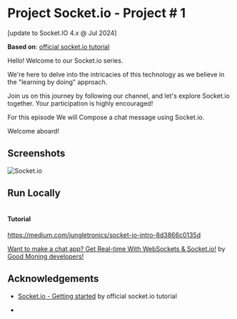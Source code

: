 
# Project Socket.io - Project # 1
[update to Socket.IO 4.x @ Jul 2024]

**Based on**: [official socket.io tutorial](https://socket.io/docs/v4/tutorial/introduction)

Hello! Welcome to our Socket.io series. 

We're here to delve into the intricacies of this technology as we believe in the "learning by doing" approach. 

Join us on this journey by following our channel, and let's explore Socket.io together. Your participation is highly encouraged!


For this episode We will Compose a chat message
using Socket.io.

Welcome aboard!




## Screenshots

![Socket.io](https://miro.medium.com/v2/resize:fit:640/0*98EV9BEp6LBfhCAf)


## Run Locally

```npm run devStart
```

#### Tutorial
https://medium.com/jungletronics/socket-io-intro-8d3866c0135d

[Want to make a chat app? Get Real-time With WebSockets & Socket.io!](https://youtu.be/GdYVTWujYD8?feature=shared) by [Good Moning developers!](https://youtube.com/playlist?list=PLF_SZiztoCWFHE3xDRIa3Cd4XfyzlP6aF&feature=shared)

## Acknowledgements

 - [Socket.io - Getting started](https://socket.io/docs/v4/tutorial/introduction) by official socket.io tutorial

 - 

